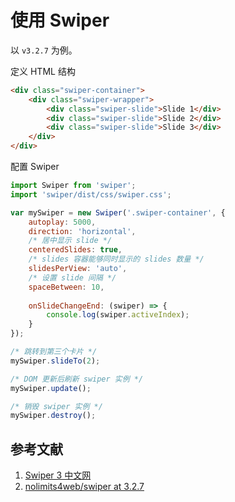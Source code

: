 # 使用 Swiper

以 `v3.2.7` 为例。

定义 HTML 结构

```html
<div class="swiper-container">
    <div class="swiper-wrapper">
        <div class="swiper-slide">Slide 1</div>
        <div class="swiper-slide">Slide 2</div>
        <div class="swiper-slide">Slide 3</div>
    </div>
</div>
```

配置 Swiper

```js
import Swiper from 'swiper';
import 'swiper/dist/css/swiper.css';

var mySwiper = new Swiper('.swiper-container', {
    autoplay: 5000,
    direction: 'horizontal',
    /* 居中显示 slide */
    centeredSlides: true,
    /* slides 容器能够同时显示的 slides 数量 */
    slidesPerView: 'auto',
    /* 设置 slide 间隔 */
    spaceBetween: 10,
    
    onSlideChangeEnd: (swiper) => {
        console.log(swiper.activeIndex);
    }
});

/* 跳转到第三个卡片 */
mySwiper.slideTo(2);

/* DOM 更新后刷新 swiper 实例 */
mySwiper.update();

/* 销毁 swiper 实例 */
mySwiper.destroy();
```

## 参考文献

1. [Swiper 3 中文网](https://3.swiper.com.cn/api/index.html)
1. [nolimits4web/swiper at 3.2.7](https://github.com/nolimits4web/swiper/tree/v3.2.7)